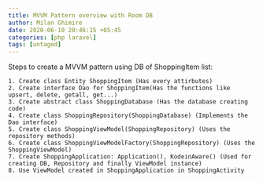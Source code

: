 ```yaml
---
title: MVVM Pattern overview with Room DB
author: Milan Ghimire
date: 2020-06-10 20:46:15 +05:45
categories: [php laravel]
tags: [untaged]
---
```



Steps to create a MVVM pattern using DB of ShoppingItem list:

    1. Create class Entity ShoppingItem (Has every attirbutes)
    2. Create interface Dao for ShoppingItem(Has the functions like upsert, delete, getall, get...)
    3. Create abstract class ShoppingDatabase (Has the database creating code)
    4. Create class ShoppingRepository(ShoppingDatabase) (Implements the Dao interface)
    5. Create class ShoppingViewModel(ShoppingRepository) (Uses the repository methods)
    6. Create class ShoppingViewModelFactory(ShoppingRepository) (Uses the ShoppingViewModel)
    7. Create ShoppingApplication: Application(), KodeinAware() (Used for creating DB, Repository and finally ViewModel instance)
    8. Use ViewModel created in ShoppingApplication in ShoppingActivity